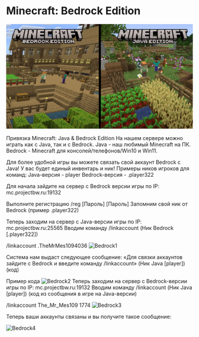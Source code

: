 # Minecraft: Bedrock Edition

![Bedrock](/images/bedrock/pre.png)

Привязка Minecraft: Java & Bedrock Edition
На нашем сервере можно играть как с Java, так и с Bedrock.
Java - наш любимый Minecraft на ПК.
Bedrock - Minecraft для консолей/телефонов/Win10 и Win11.

Для более удобной игры вы можете связать свой аккаунт Bedrock с Java!
У вас будет единый инвентарь и ник!
Примеры ников игроков для команд:
Java-версия - player
Bedrock-версия - .player322

Для начала зайдите на сервер с Bedrock версии игры по IP: mc.projectbw.ru:19132

Выполните регистрацию /reg [Пароль] [Пароль]
Запомним свой ник от Bedrock (пример .player322)

Теперь заходим на сервер с Java-версии игры по IP: mc.projectbw.ru:25565
Вводим команду /linkaccount (Ник Bedrock [.player322])

/linkaccount .TheMrMes1094036
![Bedrock1](/images/bedrock/mc1.png)

Система нам выдаст следующее сообщение: «Для связки аккаунтов зайдите с Bedrock и введите команду /linkaccount» (Ник Java [player]) (код)

Пример кода
![Bedrock2](/images/bedrock/mc2.png)
Теперь заходим на сервер с Bedrock-версии игры по IP: mc.projectbw.ru:19132 Вводим команду /linkaccount (Ник Java [player]) (код из сообщения в игре на Java-версии)

/linkaccount The_Mr_Mes109 1774
![Bedrock3](/images/bedrock/mc3.png)

Теперь ваши аккаунты связаны и вы получите такое сообщение:

![Bedrock4](/images/bedrock/mc4.png)
